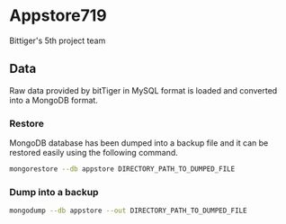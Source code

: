 # Appstore719
Bittiger's 5th project team

## Data
Raw data provided by bitTiger in MySQL format is loaded and converted into a MongoDB format.
### Restore
MongoDB database has been dumped into a backup file and it can be restored easily using the following command.
```bash
mongorestore --db appstore DIRECTORY_PATH_TO_DUMPED_FILE
```
### Dump into a backup
```bash
mongodump --db appstore --out DIRECTORY_PATH_TO_DUMPED_FILE
```





